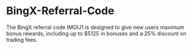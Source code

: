 # BingX-Referral-Code
The BingX referral code IMOIJ1 is designed to give new users maximum bonus rewards, including up to $5125 in bonuses and a 25% discount on trading fees. 
